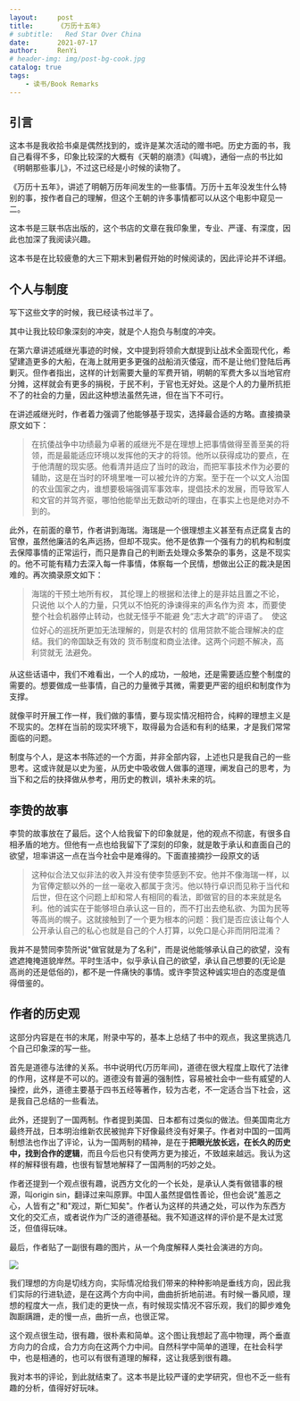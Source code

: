 ```yaml
---
layout:     post
title:      《万历十五年》
# subtitle:   Red Star Over China
date:       2021-07-17
author:     RenYi
# header-img: img/post-bg-cook.jpg
catalog: true
tags:
    - 读书/Book Remarks
---
```


## 引言

这本书是我收拾书桌是偶然找到的，或许是某次活动的赠书吧。历史方面的书，我自己看得不多，印象比较深的大概有《天朝的崩溃》《叫魂》，通俗一点的书比如《明朝那些事儿》，不过这已经是小时候的读物了。

《万历十五年》，讲述了明朝万历年间发生的一些事情。万历十五年没发生什么特别的事，按作者自己的理解，但这个王朝的许多事情都可以从这个电影中窥见一二。

这本书是三联书店出版的，这个书店的文章在我印象里，专业、严谨、有深度，因此也加深了我阅读兴趣。

这本书是在比较疲惫的大三下期末到暑假开始的时候阅读的，因此评论并不详细。

## 个人与制度

写下这些文字的时候，我已经读书过半了。

其中让我比较印象深刻的冲突，就是个人抱负与制度的冲突。

在第六章讲述戚继光事迹的时候，文中提到将领俞大猷提到让战术全面现代化，希望建造更多的大船，在海上就用更多更强的战船消灭倭寇，而不是让他们登陆后再剿灭。但作者指出，这样的计划需要大量的军费开销，明朝的军费大多以当地官府分摊，这样就会有更多的捐税，于民不利，于官也无好处。这是个人的力量所抗拒不了的社会的力量，因此这种想法虽然先进，但在当下不可行。

在讲述戚继光时，作者着力强调了他能够基于现实，选择最合适的方略。直接摘录原文如下：

> 在抗倭战争中功绩最为卓著的戚继光不是在理想上把事情做得至善至美的将领，而是最能适应环境以发挥他的天才的将领。他所以获得成功的要点，在于他清醒的现实感。他看清并适应了当时的政治，而把军事技术作为必要的辅助，这是在当时的环境里唯一可以被允许的方案。至于在一个以文人治国的农业国家之内，谁想要极端强调军事效率，提倡技术的发展，而导致军人和文官的并驾齐驱，哪怕他能举出无数动听的理由，在事实上也是绝对办不到的。

此外，在前面的章节，作者讲到海瑞。海瑞是一个很理想主义甚至有点迂腐复古的官僚，虽然他廉洁的名声远扬，但却不现实。他不是依靠一个强有力的机构和制度去保障事情的正常运行，而只是靠自己的判断去处理众多繁杂的事务，这是不现实的。他不可能有精力去深入每一件事情，体察每一个民情，想做出公正的裁决是困难的。再次摘录原文如下：

> 海瑞的干预土地所有权， 其伦理上的根据和法律上的是非姑且置之不论，只说他 以个人的力量，只凭以不怕死的诤谏得来的声名作为资 本，而要使整个社会机器停止转动，也就无怪乎不能避 免“志大才疏”的评语了。  使这位好心的巡抚所更加无法理解的，则是农村的 信用贷款不能合理解决的症结。我们的帝国缺乏有效的 货币制度和商业法律。这两个问题不解决，高利贷就无 法避免。 

从这些话语中，我们不难看出，一个人的成功，一般地，还是需要适应整个制度的需要的。想要做成一些事情，自己的力量微乎其微，需要更严密的组织和制度作为支撑。

就像平时开展工作一样，我们做的事情，要与现实情况相符合，纯粹的理想主义是不现实的。怎样在当前的现实环境下，取得最为合适和有利的结果，才是我们常常面临的问题。

制度与个人，是这本书陈述的一个方面，并非全部内容，上述也只是我自己的一些思考。这或许就是以史为鉴，从历史中吸收做人做事的道理，阐发自己的思考，为当下和之后的抉择做从参考，用历史的教训，填补未来的坑。



## 李贽的故事

李贽的故事放在了最后。这个人给我留下的印象就是，他的观点不彻底，有很多自相矛盾的地方。但他有一点也给我留下了深刻的印象，就是敢于承认和直面自己的欲望，坦率讲这一点在当今社会中是难得的。下面直接摘抄一段原文的话

> 这种似合法又似非法的收入并没有使李贽感到不安。他并不像海瑞一样，以为官俸定额以外的一丝一毫收入都属于贪污。他以特行卓识而见称于当代和后世，但在这个问题上却和常人有相同的看法，即做官的目的本来就是名利。他的诚实在于能够坦白承认这一目的，而不打出去绝私欲、为国为民等等高尚的幌子。这就接触到了一个更为根本的问题：我们是否应该让每个人公开承认自己的私心也就是自己的个人打算，以免口是心非而阴阳混淆？

我并不是赞同李贽所说"做官就是为了名利"，而是说他能够承认自己的欲望，没有遮遮掩掩道貌岸然。平时生活中，似乎承认自己的欲望，承认自己想要的(无论是高尚的还是低俗的)，都不是一件痛快的事情。或许李贽这种诚实坦白的态度是值得借鉴的。

## 作者的历史观

这部分内容是在书的末尾，附录中写的，基本上总结了书中的观点，我这里挑选几个自己印象深的写一些。

首先是道德与法律的关系。书中说明代(万历年间)，道德在很大程度上取代了法律的作用，这样是不可以的。道德没有普遍的强制性，容易被社会中一些有威望的人操控，此外，道德主要基于四书五经等著作，较为古老，不一定适合当下社会，这是我自己总结的一些看法。

此外，还提到了一国两制。作者提到美国、日本都有过类似的做法。但美国南北方最终开战，日本明治维新农民被抛弃下好像最终没有好果子。作者对中国的一国两制想法也作出了评论，认为一国两制的精神，是在于**把眼光放长远，在长久的历史中，找到合作的逻辑**，而且今后也只有使两方更为接近，不致越来越远。我认为这样的解释很有趣，也很有智慧地解释了一国两制的巧妙之处。

作者还提到一个观点很有趣，说西方文化的一个长处，是承认人类有做错事的根源，叫origin sin，翻译过来叫原罪。中国人虽然提倡性善论，但也会说"羞恶之心，人皆有之"和"观过，斯仁知矣"。作者认为这样的共通之处，可以作为东西方文化的交汇点，或者说作为广泛的道德基础。我不知道这样的评价是不是太过宽泛，但值得玩味。

最后，作者贴了一副很有趣的图片，从一个角度解释人类社会演进的方向。

![](https://nmrenyi.github.io/img/wanli15.jpg)

我们理想的方向是切线方向，实际情况给我们带来的种种影响是垂线方向，因此我们实际的行进轨迹，是在这两个方向中间，曲曲折折地前进。有时候一番风顺，理想的程度大一点，我们走的更快一点，有时候现实情况不容乐观，我们的脚步难免踟蹰蹒跚，走的慢一点，曲折一点，也很正常。

这个观点很生动，很有趣，很朴素和简单。这个图让我想起了高中物理，两个垂直方向力的合成，合力方向在这两个力中间。自然科学中简单的道理，在社会科学中，也是相通的，也可以有很有道理的解释，这让我感到很有趣。

我对本书的评论，到此就结束了。这本书是比较严谨的史学研究，但也不乏一些有趣的分析，值得好好玩味。

